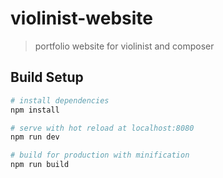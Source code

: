 # violinist-website

> portfolio website for violinist and composer

## Build Setup

``` bash
# install dependencies
npm install

# serve with hot reload at localhost:8080
npm run dev

# build for production with minification
npm run build
```

